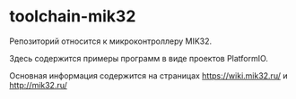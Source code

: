 # toolchain-mik32

Репозиторий относится к микроконтроллеру MIK32. 

Здесь содержится примеры программ в виде проектов PlatformIO.

Основная информация содержится на страницах https://wiki.mik32.ru/ и http://mik32.ru/
